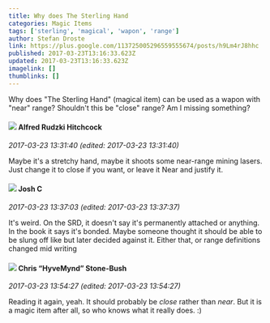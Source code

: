 ```yaml
---
title: Why does The Sterling Hand
categories: Magic Items
tags: ['sterling', 'magical', 'wapon', 'range']
author: Stefan Droste
link: https://plus.google.com/113725005296559555674/posts/h9Lm4rJ8hhc
published: 2017-03-23T13:16:33.623Z
updated: 2017-03-23T13:16:33.623Z
imagelink: []
thumblinks: []
---
```


Why does &quot;The Sterling Hand&quot; (magical item) can be used as a wapon with &quot;near&quot; range? Shouldn&#39;t this be &quot;close&quot; range? Am I missing something?
<div id='comment z13huhawbtvcwb0bk04cfdx5btmtfndbghs'>
  <h4><img src='{{site.baseurl}}//images/avatars/100812462809734403456_photo.jpg'> Alfred Rudzki Hitchcock</h4>
      <p><cite>2017-03-23 13:31:40 (edited: 2017-03-23 13:31:40)</cite></p>
        <p>Maybe it&#39;s a stretchy hand, maybe it shoots some near-range mining lasers. Just change it to close if you want, or leave it Near and justify it.</p>
</div>
        

<div id='comment z13huhawbtvcwb0bk04cfdx5btmtfndbghs'>
  <h4><img src='{{site.baseurl}}//images/avatars/116622548736322802895_photo.jpg'> Josh C</h4>
      <p><cite>2017-03-23 13:37:03 (edited: 2017-03-23 13:37:37)</cite></p>
        <p>It&#39;s weird. On the SRD, it doesn&#39;t say it&#39;s permanently attached or anything. In the book it says it&#39;s bonded. Maybe someone thought it should be able to be slung off like but later decided against it. Either that, or range definitions changed mid writing</p>
</div>
        

<div id='comment z13huhawbtvcwb0bk04cfdx5btmtfndbghs'>
  <h4><img src='{{site.baseurl}}//images/avatars/108053817066303198241_photo.jpg'> Chris “HyveMynd” Stone-Bush</h4>
      <p><cite>2017-03-23 13:54:27 (edited: 2017-03-23 13:54:27)</cite></p>
        <p>Reading it again, yeah. It should probably be <i>close</i> rather than <i>near</i>. But it is a magic item after all, so who knows what it really does. :)</p>
</div>
        